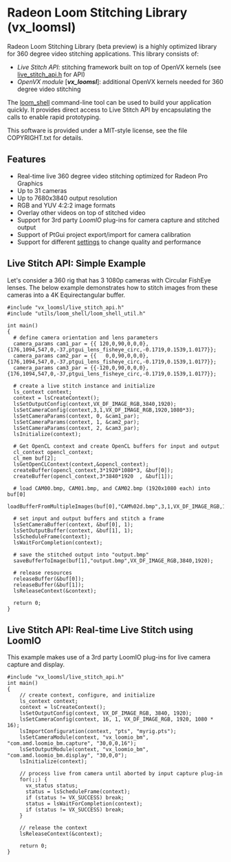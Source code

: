 ﻿# Radeon Loom Stitching Library (vx_loomsl)
Radeon Loom Stitching Library (beta preview) is a highly optimized library for 360 degree video stitching applications. This library consists of:
* *Live Stitch API*: stitching framework built on top of OpenVX kernels (see [live_stitch_api.h](live_stitch_api.h) for API)
* *OpenVX module* [***vx_loomsl***]: additional OpenVX kernels needed for 360 degree video stitching

The [loom_shell](../utils/loom_shell/README.md) command-line tool can be used to build your application quickly. It provides direct access to Live Stitch API by encapsulating the calls to enable rapid prototyping.

This software is provided under a MIT-style license,  see the file COPYRIGHT.txt for details.

## Features
* Real-time live 360 degree video stitching optimized for Radeon Pro Graphics
* Up to 31 cameras
* Up to 7680x3840 output resolution
* RGB and YUV 4:2:2 image formats
* Overlay other videos on top of stitched video
* Support for 3rd party *LoomIO* plug-ins for camera capture and stitched output
* Support of PtGui project export/import for camera calibration
* Support for different [settings](doc/settings.md) to change quality and performance

## Live Stitch API: Simple Example
Let's consider a 360 rig that has 3 1080p cameras with Circular FishEye lenses.
The below example demonstrates how to stitch images from these cameras into a 4K Equirectangular buffer.

    #include "vx_loomsl/live_stitch_api.h"
    #include "utils/loom_shell/loom_shell_util.h"

    int main()
    {
      # define camera orientation and lens parameters
      camera_params cam1_par = {{ 120,0,90,0,0,0},{176,1094,547,0,-37,ptgui_lens_fisheye_circ,-0.1719,0.1539,1.0177}};
      camera_params cam2_par = {{   0,0,90,0,0,0},{176,1094,547,0,-37,ptgui_lens_fisheye_circ,-0.1719,0.1539,1.0177}};
      camera_params cam3_par = {{-120,0,90,0,0,0},{176,1094,547,0,-37,ptgui_lens_fisheye_circ,-0.1719,0.1539,1.0177}};

      # create a live stitch instance and initialize
      ls_context context;
      context = lsCreateContext();
      lsSetOutputConfig(context,VX_DF_IMAGE_RGB,3840,1920);
      lsSetCameraConfig(context,3,1,VX_DF_IMAGE_RGB,1920,1080*3);
      lsSetCameraParams(context, 0, &cam1_par);
      lsSetCameraParams(context, 1, &cam2_par);
      lsSetCameraParams(context, 2, &cam3_par);
      lsInitialize(context);

      # Get OpenCL context and create OpenCL buffers for input and output
      cl_context opencl_context;
      cl_mem buf[2];
      lsGetOpenCLContext(context,&opencl_context);
      createBuffer(opencl_context,3*1920*1080*3, &buf[0]);
      createBuffer(opencl_context,3*3840*1920  , &buf[1]);

      # load CAM00.bmp, CAM01.bmp, and CAM02.bmp (1920x1080 each) into buf[0]
      loadBufferFromMultipleImages(buf[0],"CAM%02d.bmp",3,1,VX_DF_IMAGE_RGB,1920,1080*3);

      # set input and output buffers and stitch a frame
      lsSetCameraBuffer(context, &buf[0], 1);
      lsSetOutputBuffer(context, &buf[1], 1);
      lsScheduleFrame(context);
      lsWaitForCompletion(context);

      # save the stitched output into "output.bmp"
      saveBufferToImage(buf[1],"output.bmp",VX_DF_IMAGE_RGB,3840,1920);

      # release resources
      releaseBuffer(&buf[0]);
      releaseBuffer(&buf[1]);
      lsReleaseContext(&context);

      return 0;
    }

## Live Stitch API: Real-time Live Stitch using LoomIO
This example makes use of a 3rd party LoomIO plug-ins for live camera capture and display.

    #include "vx_loomsl/live_stitch_api.h"
    int main()
    {
        // create context, configure, and initialize
        ls_context context;
        context = lsCreateContext();
        lsSetOutputConfig(context, VX_DF_IMAGE_RGB, 3840, 1920);
        lsSetCameraConfig(context, 16, 1, VX_DF_IMAGE_RGB, 1920, 1080 * 16);
        lsImportConfiguration(context, "pts", "myrig.pts");
        lsSetCameraModule(context, "vx_loomio_bm", "com.amd.loomio_bm.capture", "30,0,0,16");
        lsSetOutputModule(context, "vx_loomio_bm", "com.amd.loomio_bm.display", "30,0,0");
        lsInitialize(context);

        // process live from camera until aborted by input capture plug-in
        for(;;) {
          vx_status status;
          status = lsScheduleFrame(context);
          if (status != VX_SUCCESS) break;
          status = lsWaitForCompletion(context);
          if (status != VX_SUCCESS) break;
        }

        // release the context
        lsReleaseContext(&context);

        return 0;
    }
